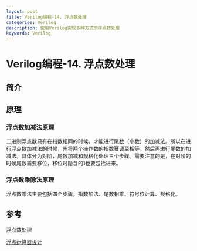 ```yaml
---
layout: post
title: Verilog编程-14. 浮点数处理
categories: Verilog
description: 使用Verilog实现多种方式的浮点数处理
keywords: Verilog
---
```


# Verilog编程-14. 浮点数处理


## 简介
## 原理

### 浮点数加减法原理
二进制浮点数只有在指数相同的时候，才能进行尾数（小数）的加减法。所以在进行浮点数加减法的时候，先将两个操作数的指数幂调至相等，然后再进行尾数的加减法。具体分为对阶，尾数加减和规格化处理三个步骤。需要注意的是，在对阶的时候尾数需要移位，移位时隐含的1也要包括进来。


### 浮点数乘除法原理
浮点数乘法主要包括四个步骤，指数加法、尾数相乘、符号位计算、规格化。

## 参考
[浮点数处理](https://www.yuejianzun.xyz/2019/05/28/%E6%B5%AE%E7%82%B9%E6%95%B0%E5%A4%84%E7%90%86/)

[浮点运算器设计](https://zhuanlan.zhihu.com/p/356960443)
